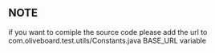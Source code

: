 ## NOTE

if you want to comiple the source code please add the url to 
com.oliveboard.test.utils/Constants.java BASE_URL variable
